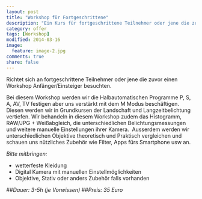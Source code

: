 ```yaml
---
layout: post
title: "Workshop für Fortgeschrittene"
description: "Ein Kurs für fortgeschrittene Teilnehmer oder jene die zuvor einen Workshop Anfänger/Einsteiger besucht haben und mehr wissen wollen."
category: offer
tags: [Workshop]
modified: 2014-03-16
image:
  feature: image-2.jpg
comments: true
share: false
---
```


Richtet sich an fortgeschrittene Teilnehmer oder jene die zuvor einen Workshop Anfänger/Einsteiger besuchten. 


Bei diesem Workshop werden wir die Halbautomatischen Programme P, S, A, AV, TV festigen aber uns verstärkt mit dem M Modus beschäftigen.
Diesen werden wir in Grundkursen der Landschaft und Langzeitbelichtung vertiefen. Wir behandeln in diesem Workshop zudem das Histogramm, RAW/JPG + Weißabgleich, die unterschiedlichen Belichtungsmessungen und weitere manuelle Einstellungen ihrer Kamera. 
Ausserdem werden wir unterschiedlichen Objektive theoretisch und Praktisch vergleichen und schauen uns nützliches Zubehör wie Filter, Apps fürs Smartphone usw an.


*Bitte mitbringen:*

* wetterfeste Kleidung
* Digital Kamera mit manuellen Einstellmöglichkeiten
* Objektive, Stativ oder anders Zubehör falls vorhanden


##*Dauer: 3-5h (je Vorwissen)*
##*Preis: 35 Euro*
